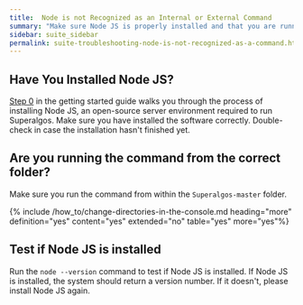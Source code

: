 ```yaml
---
title:  Node is not Recognized as an Internal or External Command
summary: "Make sure Node JS is properly installed and that you are running the commando from within the correct folder."
sidebar: suite_sidebar
permalink: suite-troubleshooting-node-is-not-recognized-as-a-command.html
---
```


## Have You Installed Node JS?

[Step 0](suite-step-0.html) in the getting started guide walks you through the process of installing Node JS, an open-source server environment required to run Superalgos. Make sure you have installed the software correctly. Double-check in case the installation hasn't finished yet.

## Are you running the command from the correct folder?

Make sure you run the command from within the ```Superalgos-master``` folder.

{% include /how_to/change-directories-in-the-console.md heading="more" definition="yes" content="yes" extended="no" table="yes" more="yes"%}

## Test if Node JS is installed

Run the ```node --version``` command to test if Node JS is installed. If Node JS is installed, the system should return a version number. If it doesn't, please install Node JS again.
